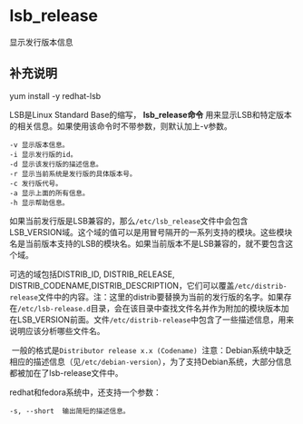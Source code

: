 lsb_release
===

显示发行版本信息

## 补充说明

yum install -y redhat-lsb

LSB是Linux Standard Base的缩写， **lsb_release命令** 用来显示LSB和特定版本的相关信息。如果使用该命令时不带参数，则默认加上-v参数。

```
-v 显示版本信息。
-i 显示发行版的id。
-d 显示该发行版的描述信息。
-r 显示当前系统是发行版的具体版本号。
-c 发行版代号。
-a 显示上面的所有信息。
-h 显示帮助信息。
```

如果当前发行版是LSB兼容的，那么`/etc/lsb_release`文件中会包含LSB_VERSION域。这个域的值可以是用冒号隔开的一系列支持的模块。这些模块名是当前版本支持的LSB的模块名。如果当前版本不是LSB兼容的，就不要包含这个域。

可选的域包括DISTRIB_ID, DISTRIB_RELEASE, DISTRIB_CODENAME,DISTRIB_DESCRIPTION，它们可以覆盖`/etc/distrib-release`文件中的内容。注：这里的distrib要替换为当前的发行版的名字。如果存在`/etc/lsb-release.d`目录，会在该目录中查找文件名并作为附加的模块版本加在LSB_VERSION前面。文件`/etc/distrib-release`中包含了一些描述信息，用来说明应该分析哪些文件名。

 一般的格式是`Distributor release x.x (Codename)`  注意：Debian系统中缺乏相应的描述信息（见`/etc/debian-version`），为了支持Debian系统，大部分信息都被加在了lsb-release文件中。

redhat和fedora系统中，还支持一个参数：

```
-s, --short  输出简短的描述信息。
```


